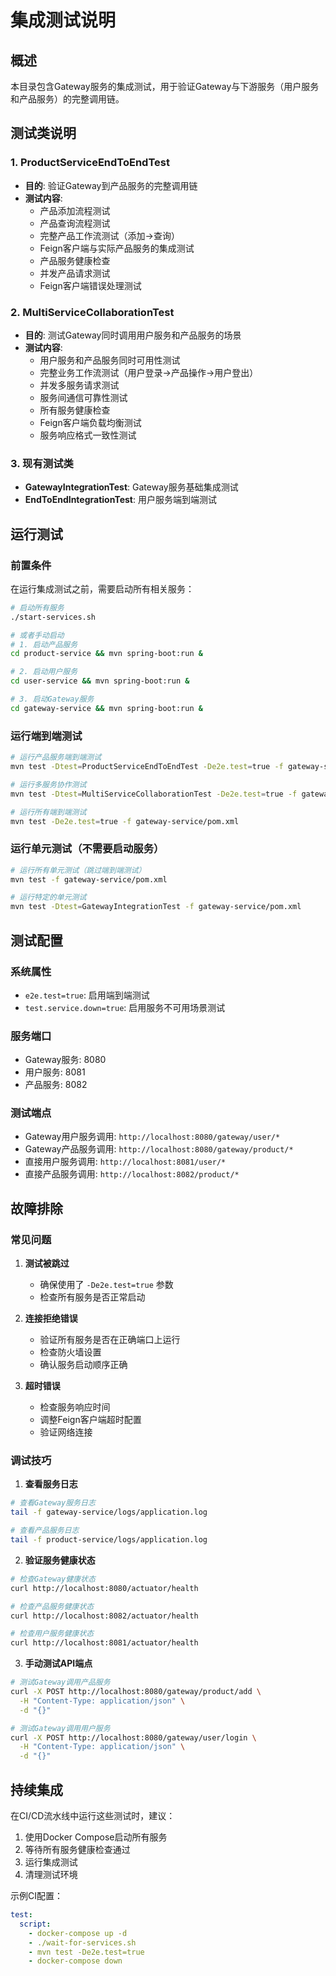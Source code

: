 # 集成测试说明

## 概述

本目录包含Gateway服务的集成测试，用于验证Gateway与下游服务（用户服务和产品服务）的完整调用链。

## 测试类说明

### 1. ProductServiceEndToEndTest
- **目的**: 验证Gateway到产品服务的完整调用链
- **测试内容**:
  - 产品添加流程测试
  - 产品查询流程测试
  - 完整产品工作流测试（添加->查询）
  - Feign客户端与实际产品服务的集成测试
  - 产品服务健康检查
  - 并发产品请求测试
  - Feign客户端错误处理测试

### 2. MultiServiceCollaborationTest
- **目的**: 测试Gateway同时调用用户服务和产品服务的场景
- **测试内容**:
  - 用户服务和产品服务同时可用性测试
  - 完整业务工作流测试（用户登录->产品操作->用户登出）
  - 并发多服务请求测试
  - 服务间通信可靠性测试
  - 所有服务健康检查
  - Feign客户端负载均衡测试
  - 服务响应格式一致性测试

### 3. 现有测试类
- **GatewayIntegrationTest**: Gateway服务基础集成测试
- **EndToEndIntegrationTest**: 用户服务端到端测试

## 运行测试

### 前置条件
在运行集成测试之前，需要启动所有相关服务：

```bash
# 启动所有服务
./start-services.sh

# 或者手动启动
# 1. 启动产品服务
cd product-service && mvn spring-boot:run &

# 2. 启动用户服务  
cd user-service && mvn spring-boot:run &

# 3. 启动Gateway服务
cd gateway-service && mvn spring-boot:run &
```

### 运行端到端测试

```bash
# 运行产品服务端到端测试
mvn test -Dtest=ProductServiceEndToEndTest -De2e.test=true -f gateway-service/pom.xml

# 运行多服务协作测试
mvn test -Dtest=MultiServiceCollaborationTest -De2e.test=true -f gateway-service/pom.xml

# 运行所有端到端测试
mvn test -De2e.test=true -f gateway-service/pom.xml
```

### 运行单元测试（不需要启动服务）

```bash
# 运行所有单元测试（跳过端到端测试）
mvn test -f gateway-service/pom.xml

# 运行特定的单元测试
mvn test -Dtest=GatewayIntegrationTest -f gateway-service/pom.xml
```

## 测试配置

### 系统属性
- `e2e.test=true`: 启用端到端测试
- `test.service.down=true`: 启用服务不可用场景测试

### 服务端口
- Gateway服务: 8080
- 用户服务: 8081
- 产品服务: 8082

### 测试端点
- Gateway用户服务调用: `http://localhost:8080/gateway/user/*`
- Gateway产品服务调用: `http://localhost:8080/gateway/product/*`
- 直接用户服务调用: `http://localhost:8081/user/*`
- 直接产品服务调用: `http://localhost:8082/product/*`

## 故障排除

### 常见问题

1. **测试被跳过**
   - 确保使用了 `-De2e.test=true` 参数
   - 检查所有服务是否正常启动

2. **连接拒绝错误**
   - 验证所有服务是否在正确端口上运行
   - 检查防火墙设置
   - 确认服务启动顺序正确

3. **超时错误**
   - 检查服务响应时间
   - 调整Feign客户端超时配置
   - 验证网络连接

### 调试技巧

1. **查看服务日志**
```bash
# 查看Gateway服务日志
tail -f gateway-service/logs/application.log

# 查看产品服务日志
tail -f product-service/logs/application.log
```

2. **验证服务健康状态**
```bash
# 检查Gateway健康状态
curl http://localhost:8080/actuator/health

# 检查产品服务健康状态
curl http://localhost:8082/actuator/health

# 检查用户服务健康状态
curl http://localhost:8081/actuator/health
```

3. **手动测试API端点**
```bash
# 测试Gateway调用产品服务
curl -X POST http://localhost:8080/gateway/product/add \
  -H "Content-Type: application/json" \
  -d "{}"

# 测试Gateway调用用户服务
curl -X POST http://localhost:8080/gateway/user/login \
  -H "Content-Type: application/json" \
  -d "{}"
```

## 持续集成

在CI/CD流水线中运行这些测试时，建议：

1. 使用Docker Compose启动所有服务
2. 等待所有服务健康检查通过
3. 运行集成测试
4. 清理测试环境

示例CI配置：
```yaml
test:
  script:
    - docker-compose up -d
    - ./wait-for-services.sh
    - mvn test -De2e.test=true
    - docker-compose down
```